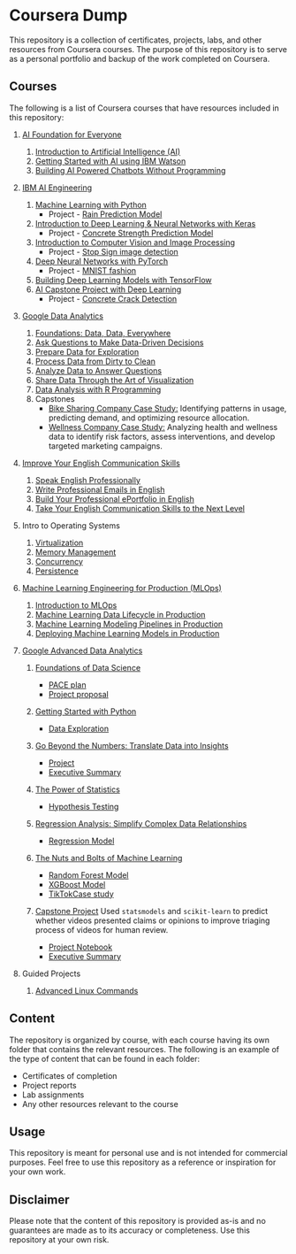 # Coursera Dump

This repository is a collection of certificates, projects, labs, and other resources from Coursera courses. The purpose of this repository is to serve as a personal portfolio and backup of the work completed on Coursera.

## Courses

The following is a list of Coursera courses that have resources included in this repository:

1. [AI Foundation for Everyone](./AI%20Foundations%20for%20Everyone/Coursera%208DBDR5GA9JDZ.pdf)
    1. [Introduction to Artificial Intelligence (AI)](./AI%20Foundations%20for%20Everyone/Introduction%20to%20Artificial%20Intelligence/Coursera%202MJ26B95Y29T.pdf)
    2. [Getting Started with AI using IBM Watson](./AI%20Foundations%20for%20Everyone/Getting%20Started%20with%20AI%20using%20IBM%20Watson/Coursera%20CUCUVKMTXR72.pdf)
    3. [Building AI Powered Chatbots Without Programming](./AI%20Foundations%20for%20Everyone/Building%20AI%20Powered%20Chatbots%20Without%20Programming/Coursera%20XQQW7N4VDJY3.pdf)
    
2. [IBM AI Engineering](./IBM%20AI%20Engineering/Coursera%2093AKCSRCACQE.pdf)
    1. [Machine Learning with Python](./IBM%20AI%20Engineering/Machine%20Learning%20with%20Python/Coursera%20LVU5SHFM7WC7.pdf)
        - Project - [Rain Prediction Model](./IBM%20AI%20Engineering/Machine%20Learning%20with%20Python/PROJECT-Rain_Prediction.ipynb)
    2. [Introduction to Deep Learning & Neural Networks with Keras](./IBM%20AI%20Engineering/Introduction%20to%20Deep%20Learning%20%26%20Neural%20Networks%20with%20Keras/Coursera%20VQ9F3673GUVB.pdf)
        - Project - [Concrete Strength Prediction Model](./IBM%20AI%20Engineering/Introduction%20to%20Deep%20Learning%20%26%20Neural%20Networks%20with%20Keras/PROJECT-Building_a%20_Deep_Learning_Model.ipynb)
    3. [Introduction to Computer Vision and Image Processing](./IBM%20AI%20Engineering/Introduction%20to%20Computer%20Vision%20and%20Image%20Processing/Coursera%20UX5RLEQW2VHU.pdf)
        - Project - [Stop Sign image detection](./IBM%20AI%20Engineering/Introduction%20to%20Computer%20Vision%20and%20Image%20Processing/PROJECT-Train-classification-cnn-pytorch.ipynb)
    4. [Deep Neural Networks with PyTorch](./IBM%20AI%20Engineering/Deep%20Neural%20Networks%20with%20PyTorch/Coursera%202DN36284WM34.pdf)
        - Project - [MNIST fashion](./IBM%20AI%20Engineering/Deep%20Neural%20Networks%20with%20PyTorch/MNIST_fashion.ipynb)
    5. [Building Deep Learning Models with TensorFlow](./IBM%20AI%20Engineering/Building%20Deep%20Learning%20Models%20with%20TensorFlow/Coursera%20N55HZPMABGLT.pdf)
    6. [AI Capstone Project with Deep Learning](./IBM%20AI%20Engineering/AI%20Capstone%20Project%20with%20Deep%20Learning/Coursera%20MY84A7CML9D9.pdf)
        - Project - [Concrete Crack Detection](./IBM%20AI%20Engineering/AI%20Capstone%20Project%20with%20Deep%20Learning/PROJECT-Resnet18.ipynb)

3. [Google Data Analytics](./Google%20Data%20Analytics/Coursera%20U3JHHL927SJX.pdf)
    1. [Foundations: Data, Data, Everywhere](./Google%20Data%20Analytics/Foundations%3A%20Data%2C%20Data%2C%20Everywhere/Coursera%20ZXMU23C52KWJ.pdf)
    2. [Ask Questions to Make Data-Driven Decisions](./Google%20Data%20Analytics/Ask%20Questions%20to%20Make%20Data-Driven%20Decisions/Coursera%20QRAQKJPDUDAP.pdf)
    3. [Prepare Data for Exploration](./Google%20Data%20Analytics/Prepare%20Data%20for%20Exploration/Coursera%20HTT484295X52.pdf)
    4. [Process Data from Dirty to Clean](./Google%20Data%20Analytics/Process%20Data%20from%20Dirty%20to%20Clean/Coursera%20UBNZHAM6VE7E.pdf)
    5. [Analyze Data to Answer Questions](./Google%20Data%20Analytics/Analyze%20Data%20to%20Answer%20Questions/Coursera%20ZECTSSJFUGYR.pdf)
    6. [Share Data Through the Art of Visualization](./Google%20Data%20Analytics/Share%20Data%20Through%20the%20Art%20of%20Visualization/Coursera%20E884FRSSA4BK.pdf)
    7. [Data Analysis with R Programming](./Google%20Data%20Analytics/Data%20Analysis%20with%20R%20Programming/Coursera%20XR2VNK7EVDUL.pdf)
    8. Capstones
        - [Bike Sharing Company Case Study:](./Google%20Data%20Analytics/Capstone/Case%20Study%201) Identifying patterns in usage, predicting demand, and optimizing resource allocation.
        - [Wellness Company Case Study:](./Google%20Data%20Analytics/Capstone/Case%20Study%202) Analyzing health and wellness data to identify risk factors, assess interventions, and develop targeted marketing campaigns.

4. [Improve Your English Communication Skills](./Improve%20Your%20English%20Communication%20Skills/Coursera%209S9TSXNGYQ7Z.pdf)
    1. [Speak English Professionally](./Improve%20Your%20English%20Communication%20Skills/Speak%20English%20Professionally/Coursera%20ZQRWS8L8Q6DC.pdf)
    2. [Write Professional Emails in English](./Improve%20Your%20English%20Communication%20Skills/Write%20Professional%20Emails%20in%20English/Coursera%20SJ7LLUXJWKA9.pdf)
    3. [Build Your Professional ePortfolio in English](./Improve%20Your%20English%20Communication%20Skills/Build%20Your%20Professional%20ePortfolio%20in%20English/Coursera%20EBEWZYTGMWKF.pdf)
    4. [Take Your English Communication Skills to the Next Level](./Improve%20Your%20English%20Communication%20Skills/Take%20Your%20English%20Communication%20Skills%20to%20the%20Next%20Level/Coursera%20AKXB6NZCLNVV.pdf)
    
5.  Intro to Operating Systems
    1. [Virtualization](./Intro%20to%20Operating%20Systems/Virtualization/Coursera%204PQJSQ3ZA3YU.pdf)
    2. [Memory Management](./Intro%20to%20Operating%20Systems/Memory%20Management/Coursera%20D6YR3EPC3RQT.pdf)
    3. [Concurrency](./Intro%20to%20Operating%20Systems/Concurrency/Coursera%20QCT6B3TEGYBK.pdf)
    4. [Persistence](./Intro%20to%20Operating%20Systems/Persistence/Coursera%20K7CAV2EM8V4N.pdf)

6.  [Machine Learning Engineering for Production (MLOps)](./Machine%20Learning%20Engineering%20for%20Production%20(MLOps)/Coursera%20CX6ZXPLWCB7J.pdf)
    1. [Introduction to MLOps](./Machine%20Learning%20Engineering%20for%20Production%20(MLOps)/Introduction%20to%20Machine%20Learning%20in%20Production/Coursera%20AMXCRWR98KXV.pdf)
    2. [Machine Learning Data Lifecycle in Production](./Machine%20Learning%20Engineering%20for%20Production%20(MLOps)/Machine%20Learning%20Data%20Lifecycle%20in%20Production/Coursera%20KKBNJLHPAQSD.pdf)
    3. [Machine Learning Modeling Pipelines in Production](./Machine%20Learning%20Engineering%20for%20Production%20(MLOps)/Machine%20Learning%20Modeling%20Pipelines%20in%20Production/Coursera%20GPW7PFFD596V.pdf)
    4.  [Deploying Machine Learning Models in Production](./Machine%20Learning%20Engineering%20for%20Production%20(MLOps)/Coursera%20CX6ZXPLWCB7J.pdf)


7. [Google Advanced Data Analytics](./Google%20Advanced%20Data%20Analytics/Coursera%20I33GGV81IMXJ.pdf)
    1. [Foundations of Data Science](./Google%20Advanced%20Data%20Analytics/Foundations%20of%20Data%20Science/Coursera%20MAUPKT6F3ZK9.pdf)
        - [PACE plan](./Google%20Advanced%20Data%20Analytics/Foundations%20of%20Data%20Science/PACE%20plan.pdf)
        - [Project proposal](./Google%20Advanced%20Data%20Analytics/Foundations%20of%20Data%20Science/Project%20Proposal.pdf)
    2. [Getting Started with Python](./Google%20Advanced%20Data%20Analytics/Get%20Started%20with%20Python/Coursera%20X6PJEH5C5WPV.pdf)
        - [Data Exploration](./Google%20Advanced%20Data%20Analytics/Get%20Started%20with%20Python/Activity_Course%202%20TikTok%20project%20lab.ipynb)
    3. [Go Beyond the Numbers: Translate Data into Insights](./Google%20Advanced%20Data%20Analytics/Go%20Beyond%20the%20Numbers:%20Translate%20Data%20into%20Insights/Coursera%20N2XVATS5DK2H.pdf)
        - [Project](./Google%20Advanced%20Data%20Analytics/Go%20Beyond%20the%20Numbers:%20Translate%20Data%20into%20Insights/TikTok%20project%20lab.ipynb)
        - [Executive Summary](./Google%20Advanced%20Data%20Analytics/Go%20Beyond%20the%20Numbers:%20Translate%20Data%20into%20Insights/TikTok-Course-3-executive-summary.pptx)
        
    4. [The Power of Statistics](./Google%20Advanced%20Data%20Analytics/The%20Power%20of%20Statistics/Coursera%20MYSQJJSC6Y87.pdf)
        - [Hypothesis Testing](./Google%20Advanced%20Data%20Analytics/The%20Power%20of%20Statistics/TikTok-lab.ipynb)

    5. [Regression Analysis: Simplify Complex Data Relationships](./Google%20Advanced%20Data%20Analytics/Regression%20Analysis:%20Simplify%20Complex%20Data%20Relationships/Coursera%20FYRI4H5SY6DD.pdf)
        - [Regression Model](./Google%20Advanced%20Data%20Analytics/Regression%20Analysis:%20Simplify%20Complex%20Data%20Relationships/Course%205%20TikTok%20project%20lab.ipynb)

    6. [The Nuts and Bolts of Machine Learning](./Google%20Advanced%20Data%20Analytics/The%20Nuts%20and%20Bolts%20of%20Machine%20Learning/Coursera%20NSUSTG657554.pdf)
        - [Random Forest Model](./Google%20Advanced%20Data%20Analytics/The%20Nuts%20and%20Bolts%20of%20Machine%20Learning/Build%20a%20random%20forest%20model.ipynb)
        - [XGBoost Model](./Google%20Advanced%20Data%20Analytics/The%20Nuts%20and%20Bolts%20of%20Machine%20Learning/Build%20an%20XGBoost%20model.ipynb)
        - [TikTokCase study](./Google%20Advanced%20Data%20Analytics/The%20Nuts%20and%20Bolts%20of%20Machine%20Learning/TikTok%20project%20lab.ipynb)

    7. [Capstone Project](./Google%20Advanced%20Data%20Analytics/Capstone%20Project/Coursera%20QH27YDVEKPBV.pdf)
    Used `statsmodels` and `scikit-learn` to predict whether videos presented claims or opinions to improve triaging process of videos for human review.
        - [Project Notebook](./Google%20Advanced%20Data%20Analytics/Capstone%20Project/Capstone%20-%20Salifort%20Motors%20project%20lab.ipynb)
        - [Executive Summary](./Google%20Advanced%20Data%20Analytics/Capstone%20Project/Capstone-executive-summary.pptx)

8. Guided Projects
    1. [Advanced Linux Commands](./Coursera%20Guided%20Projects/Coursera%20CDLFSXHAM4LZ.pdf)

## Content

The repository is organized by course, with each course having its own folder that contains the relevant resources. The following is an example of the type of content that can be found in each folder:

- Certificates of completion
- Project reports
- Lab assignments
- Any other resources relevant to the course

## Usage

This repository is meant for personal use and is not intended for commercial purposes. Feel free to use this repository as a reference or inspiration for your own work.

## Disclaimer

Please note that the content of this repository is provided as-is and no guarantees are made as to its accuracy or completeness. Use this repository at your own risk.